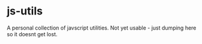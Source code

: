 js-utils
========

A personal collection of javscript utilities. Not yet usable - just dumping here so it doesnt get lost.